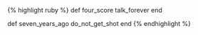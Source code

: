 {% highlight ruby %}
def four_score
  talk_forever
end

def seven_years_ago
  do_not_get_shot
end
{% endhighlight %}
